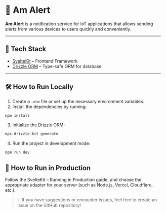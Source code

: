 # 🚨 Am Alert

**Am Alert** is a notification service for IoT applications that allows sending alerts from various devices to users quickly and conveniently.

---

## 🧰 Tech Stack

- [SvelteKit](https://kit.svelte.dev/) – Frontend Framework
- [Drizzle ORM](https://orm.drizzle.team/) – Type-safe ORM for database

---

## 🛠️ How to Run Locally

1. Create a `.env` file or set up the necessary environment variables.
2. Install the dependencies by running:
```bash
npm install
```
3. Initialize the Drizzle ORM:
```bash
npx drizzle-kit generate
```
4. Run the project in development mode:
```bash
npm run dev
```
## 🚀 How to Run in Production

Follow the SvelteKit – Running in Production guide, and choose the appropriate adapter for your server (such as Node.js, Vercel, Cloudflare, etc.).

> 💡 If you have suggestions or encounter issues, feel free to create an Issue on the GitHub repository!
